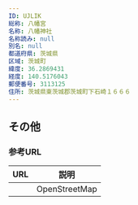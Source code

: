```yaml
---
ID: UJLIK
総称: 八幡宮
名称: 八幡神社
名称読み: null
別名: null
都道府県: 茨城県
区域: 茨城町
緯度: 36.2869431
経度: 140.5176043
郵便番号: 3113125
住所: 茨城県東茨城郡茨城町下石崎１６６６
---
```


## その他

### 参考URL

| URL | 説明          |
| --- | ------------- |
|     | OpenStreetMap |
